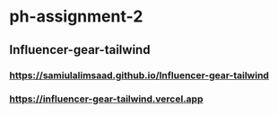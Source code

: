 # ph-assignment-2

## Influencer-gear-tailwind

### <https://samiulalimsaad.github.io/Influencer-gear-tailwind>

### <https://influencer-gear-tailwind.vercel.app>
